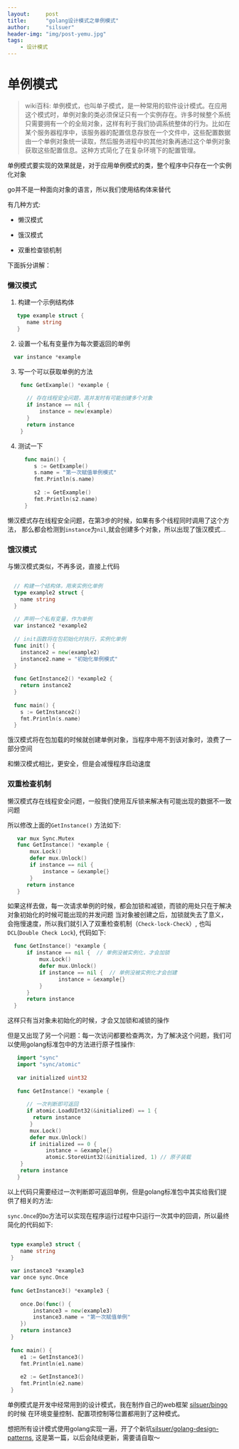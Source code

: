 ```yaml
---
layout:     post
title:      "golang设计模式之单例模式"
author:     "silsuer"
header-img: "img/post-yemu.jpg"
tags:
    - 设计模式
---
```


# 单例模式

> wiki百科: 单例模式，也叫单子模式，是一种常用的软件设计模式。在应用这个模式时，单例对象的类必须保证只有一个实例存在。许多时候整个系统只需要拥有一个的全局对象，这样有利于我们协调系统整体的行为。比如在某个服务器程序中，该服务器的配置信息存放在一个文件中，这些配置数据由一个单例对象统一读取，然后服务进程中的其他对象再通过这个单例对象获取这些配置信息。这种方式简化了在复杂环境下的配置管理。


单例模式要实现的效果就是，对于应用单例模式的类，整个程序中只存在一个实例化对象

go并不是一种面向对象的语言，所以我们使用结构体来替代

有几种方式:

  - 懒汉模式
  
  - 饿汉模式
  
  - 双重检查锁机制

下面拆分讲解：

### 懒汉模式

1. 构建一个示例结构体

  ```go
     type example struct {
     	name string
     }
  ```
2. 设置一个私有变量作为每次要返回的单例

  ```go
    var instance *example
  ```
  
3. 写一个可以获取单例的方法

  ```go
      func GetExample() *example {
      
      	// 存在线程安全问题，高并发时有可能创建多个对象
      	if instance == nil {
      		instance = new(example)
      	}
      	return instance
      }
  ```
  
4. 测试一下

   ```go
     func main() {
     	s := GetExample()
     	s.name = "第一次赋值单例模式"
     	fmt.Println(s.name)
     
     	s2 := GetExample()
     	fmt.Println(s2.name)
     }
   ```
   
懒汉模式存在线程安全问题，在第3步的时候，如果有多个线程同时调用了这个方法，
那么都会检测到`instance`为`nil`,就会创建多个对象，所以出现了饿汉模式...


### 饿汉模式

与懒汉模式类似，不再多说，直接上代码

```go

  // 构建一个结构体，用来实例化单例
  type example2 struct {
  	name string
  }
  
  // 声明一个私有变量，作为单例
  var instance2 *example2
  
  // init函数将在包初始化时执行，实例化单例
  func init() {
  	instance2 = new(example2)
  	instance2.name = "初始化单例模式"
  }
  
  func GetInstance2() *example2 {
  	return instance2
  }
  
  func main() {
  	s := GetInstance2()
  	fmt.Println(s.name)
  }

``` 

饿汉模式将在包加载的时候就创建单例对象，当程序中用不到该对象时，浪费了一部分空间

和懒汉模式相比，更安全，但是会减慢程序启动速度


### 双重检查机制

懒汉模式存在线程安全问题，一般我们使用互斥锁来解决有可能出现的数据不一致问题 

所以修改上面的`GetInstance()` 方法如下:

```go
   var mux Sync.Mutex
   func GetInstance() *example {
       mux.Lock()                    
       defer mux.Unlock()
       if instance == nil {
           instance = &example{}
       }
      return instance
   }
```

如果这样去做，每一次请求单例的时候，都会加锁和减锁，而锁的用处只在于解决对象初始化的时候可能出现的并发问题
当对象被创建之后，加锁就失去了意义，会拖慢速度，所以我们就引入了双重检查机制（`Check-lock-Check`）,
也叫`DCL`(`Double Check Lock`), 代码如下:

```go
  func GetInstance() *example {
      if instance == nil {  // 单例没被实例化，才会加锁 
          mux.Lock()
          defer mux.Unlock()
          if instance == nil {  // 单例没被实例化才会创建
  	            instance = &example{}
          }
      }
      return instance
  }
```

这样只有当对象未初始化的时候，才会又加锁和减锁的操作

但是又出现了另一个问题：每一次访问都要检查两次，为了解决这个问题，我们可以使用golang标准包中的方法进行原子性操作:

```go
   import "sync"  
   import "sync/atomic"
   
   var initialized uint32
   
   func GetInstance() *example {
   	
   	  // 一次判断即可返回
      if atomic.LoadUInt32(&initialized) == 1 {
   		return instance
   	   }
       mux.Lock()
       defer mux.Unlock()
       if initialized == 0 {
            instance = &example{}
            atomic.StoreUint32(&initialized, 1) // 原子装载
   	}
   	return instance
   }
```
以上代码只需要经过一次判断即可返回单例，但是golang标准包中其实给我们提供了相关的方法:

`sync.Once`的`Do`方法可以实现在程序运行过程中只运行一次其中的回调，所以最终简化的代码如下:

```go

 type example3 struct {
 	name string
 }
 
 var instance3 *example3
 var once sync.Once
 
 func GetInstance3() *example3 {
 
 	once.Do(func() {
 		instance3 = new(example3)
 		instance3.name = "第一次赋值单例"
 	})
 	return instance3
 }
 
 func main() {
 	e1 := GetInstance3()
 	fmt.Println(e1.name)
 
 	e2 := GetInstance3()
 	fmt.Println(e2.name)
 }
```

单例模式是开发中经常用到的设计模式，我在制作自己的web框架 [silsuer/bingo](https://github.com/silsuer/bingo) 的时候
在环境变量控制、配置项控制等位置都用到了这种模式。

想把所有设计模式使用golang实现一遍，开了个新坑[silsuer/golang-design-patterns](https://github.com/silsuer/golang-design-patterns),
这是第一篇，以后会陆续更新，需要请自取～